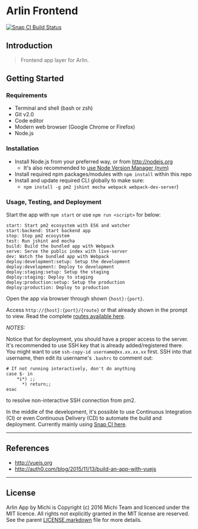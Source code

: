 Arlin Frontend
==============

[![Snap CI Build Status](https://snap-ci.com/gunadarma-academy/asde-michi-frontend/branch/master/build_image)](https://snap-ci.com/gunadarma-academy/asde-michi-frontend/branch/master)

Introduction
------------

> Frontend app layer for Arlin.

Getting Started
---------------

### Requirements

+ Terminal and shell (bash or zsh)
+ Git v2.0
+ Code editor
+ Modern web browser (Google Chrome or Firefox)
+ Node.js

### Installation

+ Install Node.js from your preferred way, or from http://nodejs.org
  + It's also recommended to [use Node Version Manager (nvm)](https://github.com/creationix/nvm)
+ Install required npm packages/modules with `npm install` within this repo
+ Install and update required CLI globally to make sure:
  + `npm install -g pm2 jshint mocha webpack webpack-dev-server`)

### Usage, Testing, and Deployment

Start the app with `npm start` or use `npm run <script>` for below:

```
start: Start pm2 ecosystem with ES6 and watcher
start:backend: Start backend app
stop: Stop pm2 ecosystem
test: Run jshint and mocha
build: Build the bundled app with Webpack
serve: Serve the public index with live-server
dev: Watch the bundled app with Webpack
deploy:development:setup: Setup the development
deploy:development: Deploy to development
deploy:staging:setup: Setup the staging
deploy:staging: Deploy to staging
deploy:production:setup: Setup the production
deploy:production: Deploy to production
```

Open the app via browser through shown `{host}:{port}`.

Access `http://{host}:{port}/{route}` or that already shown in the prompt to view. Read the complete [routes available here](https://github.com/gunadarma-academy/asde-michi/blob/master/docs/ROUTES.markdown).

_NOTES:_

Notice that for deployment, you should have a proper access to the server. It's recommended to use SSH key that is already added/registered there. You might want to use `ssh-copy-id username@xx.xx.xx.xx` first. SSH into that username, then edit its username's `.bashrc` to comment out:
```
# If not running interactively, don't do anything
case $- in
    *i*) ;;
      *) return;;
esac
```
to resolve non-interactive SSH connection from pm2.

In the middle of the development, it's possible to use Continuous Integration (CI) or even Continuous Delivery (CD) to automate the build and deployment. Currently mainly using [Snap CI here](https://snap-ci.com/gunadarma-academy/asde-michi-frontend).

*  *  *  *  *  *  *  *  *  *  *  *  *  *  *  *  *  *  *  *

References
----------

+ http://vuejs.org
+ http://auth0.com/blog/2015/11/13/build-an-app-with-vuejs

*  *  *  *  *  *  *  *  *  *  *  *  *  *  *  *  *  *  *  *

License
-------

Arlin App by Michi is Copyright (c) 2016 Michi Team and licenced under the MIT licence. All rights not explicitly granted in the MIT license are reserved. See the parent [LICENSE.markdown](https://github.com/gunadarma-academy/asde-michi/blob/master/LICENSE.markdown) file for more details.
